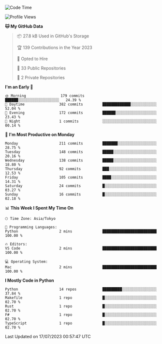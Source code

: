 <!--START_SECTION:waka-->
![Code Time](http://img.shields.io/badge/Code%20Time-695%20hrs%207%20mins-blue)

![Profile Views](http://img.shields.io/badge/Profile%20Views-0-blue)

**🐱 My GitHub Data** 

> 📦 27.8 kB Used in GitHub's Storage 
 > 
> 🏆 139 Contributions in the Year 2023
 > 
> 💼 Opted to Hire
 > 
> 📜 33 Public Repositories 
 > 
> 🔑 2 Private Repositories 
 > 
**I'm an Early 🐤** 

```text
🌞 Morning                179 commits         ██████░░░░░░░░░░░░░░░░░░░   24.39 % 
🌆 Daytime                382 commits         █████████████░░░░░░░░░░░░   52.04 % 
🌃 Evening                172 commits         ██████░░░░░░░░░░░░░░░░░░░   23.43 % 
🌙 Night                  1 commits           ░░░░░░░░░░░░░░░░░░░░░░░░░   00.14 % 
```
📅 **I'm Most Productive on Monday** 

```text
Monday                   211 commits         ███████░░░░░░░░░░░░░░░░░░   28.75 % 
Tuesday                  148 commits         █████░░░░░░░░░░░░░░░░░░░░   20.16 % 
Wednesday                138 commits         █████░░░░░░░░░░░░░░░░░░░░   18.80 % 
Thursday                 92 commits          ███░░░░░░░░░░░░░░░░░░░░░░   12.53 % 
Friday                   105 commits         ████░░░░░░░░░░░░░░░░░░░░░   14.31 % 
Saturday                 24 commits          █░░░░░░░░░░░░░░░░░░░░░░░░   03.27 % 
Sunday                   16 commits          █░░░░░░░░░░░░░░░░░░░░░░░░   02.18 % 
```


📊 **This Week I Spent My Time On** 

```text
🕑︎ Time Zone: Asia/Tokyo

💬 Programming Languages: 
Python                   2 mins              █████████████████████████   100.00 % 

🔥 Editors: 
VS Code                  2 mins              █████████████████████████   100.00 % 

💻 Operating System: 
Mac                      2 mins              █████████████████████████   100.00 % 
```

**I Mostly Code in Python** 

```text
Python                   14 repos            █████████░░░░░░░░░░░░░░░░   37.84 % 
Makefile                 1 repo              █░░░░░░░░░░░░░░░░░░░░░░░░   02.70 % 
Rust                     1 repo              █░░░░░░░░░░░░░░░░░░░░░░░░   02.70 % 
F#                       1 repo              █░░░░░░░░░░░░░░░░░░░░░░░░   02.70 % 
TypeScript               1 repo              █░░░░░░░░░░░░░░░░░░░░░░░░   02.70 % 
```




 Last Updated on 17/07/2023 00:57:47 UTC
<!--END_SECTION:waka-->
